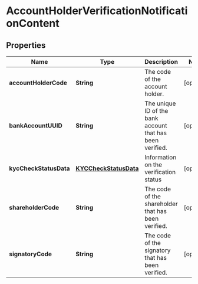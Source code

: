 

# AccountHolderVerificationNotificationContent


## Properties

| Name | Type | Description | Notes |
|------------ | ------------- | ------------- | -------------|
|**accountHolderCode** | **String** | The code of the account holder. |  [optional] |
|**bankAccountUUID** | **String** | The unique ID of the bank account that has been verified. |  [optional] |
|**kycCheckStatusData** | [**KYCCheckStatusData**](KYCCheckStatusData.md) | Information on the verification status |  [optional] |
|**shareholderCode** | **String** | The code of the shareholder that has been verified. |  [optional] |
|**signatoryCode** | **String** | The code of the signatory that has been verified. |  [optional] |



